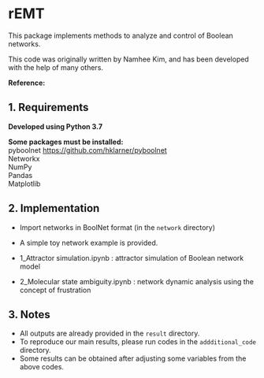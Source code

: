 # rEMT
This package implements methods to analyze and control of Boolean networks.

This code was originally written by Namhee Kim, and has been developed with the help of many others.

**Reference:**


## 1. Requirements

**Developed using Python 3.7**  

**Some packages must be installed:**  
    pyboolnet <https://github.com/hklarner/pyboolnet>  
    Networkx  
    NumPy  
    Pandas  
    Matplotlib  


## 2. Implementation

+ Import networks in BoolNet format (in the `network` directory)
+ A simple toy network example is provided.  

+ 1_Attractor simulation.ipynb : attractor simulation of Boolean network model  
+ 2_Molecular state ambiguity.ipynb : network dynamic analysis using the concept of frustration  


## 3. Notes

+ All outputs are already provided in the `result` directory.  
+ To reproduce our main results, please run codes in the `addditional_code` directory.  
+ Some results can be obtained after adjusting some variables from the above codes.  
